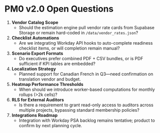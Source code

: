 # PM0 v2.0 Open Questions

1. **Vendor Catalog Scope**
   - Should the estimation engine pull vendor rate cards from Supabase Storage or remain hard-coded in `/data/vendor_rates.json`?
2. **Checklist Automations**
   - Are we integrating Workday API hooks to auto-complete readiness checklist items, or will completion remain manual?
3. **Scenario Export Formats**
   - Do executives prefer combined PDF + CSV bundles, or is PDF sufficient if KPI tables are embedded?
4. **Localization Strategy**
   - Planned support for Canadian French in Q3—need confirmation on translation vendor and budget.
5. **Heatmap Performance Thresholds**
   - When should we introduce worker-based computations for monthly rollups (>2k cells)?
6. **RLS for External Auditors**
   - Is there a requirement to grant read-only access to auditors across multiple projects, bypassing standard membership policies?
7. **Integrations Roadmap**
   - Integration with Workday PSA backlog remains tentative; product to confirm by next planning cycle.
